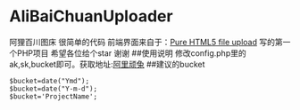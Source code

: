 # AliBaiChuanUploader
阿狸百川图床
很简单的代码
前端界面来自于：[Pure HTML5 file upload](http://www.oschina.net/question/12_33978)
写的第一个PHP项目
希望各位给个star
谢谢
##使用说明
修改config.php里的ak,sk,bucket即可。获取地址:[阿里顽兔](http://wantu.taobao.com/mediauser/index.htm)
##建议的bucket
```
$bucket=date("Ymd");
$bucket=date("Y-m-d");
$bucket='ProjectName';
